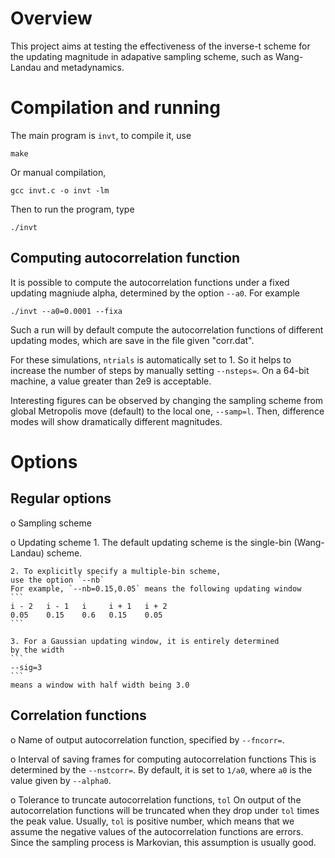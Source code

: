 Overview
=========

This project aims at testing the effectiveness
of the inverse-t scheme for the updating magnitude
in adapative sampling scheme, such as
Wang-Landau and metadynamics.



Compilation and running
=======================

The main program is `invt`, to compile it, use
```
make
```
Or manual compilation,
```
gcc invt.c -o invt -lm
```

Then to run the program, type
```
./invt
```


Computing autocorrelation function
-----------------------------------

It is possible to compute the autocorrelation functions
under a fixed updating magniude alpha,
determined by the option `--a0`.
For example
```
./invt --a0=0.0001 --fixa
```
Such a run will by default compute the autocorrelation functions
of different updating modes, which are save in
the file given "corr.dat".

For these simulations, `ntrials` is automatically set to 1.
So it helps to increase the number of steps by manually
setting `--nsteps=`.
On a 64-bit machine, a value greater than 2e9 is acceptable.

Interesting figures can be observed by changing the sampling scheme
from global Metropolis move (default) to the local one, `--samp=l`.
Then, difference modes will show dramatically different magnitudes.




Options
=======


Regular options
----------------


 o  Sampling scheme

 o  Updating scheme
    1. The default updating scheme is the single-bin (Wang-Landau) scheme.

    2. To explicitly specify a multiple-bin scheme,
    use the option `--nb`
    For example, `--nb=0.15,0.05` means the following updating window
    ```
    i - 2   i - 1   i     i + 1   i + 2
    0.05    0.15    0.6   0.15    0.05
    ```

    3. For a Gaussian updating window, it is entirely determined
    by the width
    ```
    --sig=3
    ```
    means a window with half width being 3.0


Correlation functions
----------------------


 o  Name of output autocorrelation function,
    specified by `--fncorr=`.

 o  Interval of saving frames for computing autocorrelation functions
    This is determined by the `--nstcorr=`.
    By default, it is set to `1/a0`,
    where `a0` is the value given by `--alpha0`.

 o  Tolerance to truncate autocorrelation functions, `tol`
    On output of the autocorrelation functions
    will be truncated when they drop under `tol` times the peak value.
    Usually, `tol` is positive number, which means that
    we assume the negative values of the autocorrelation functions
    are errors.
    Since the sampling process is Markovian,
    this assumption is usually good.

